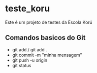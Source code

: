 # teste_koru

Este é um projeto de testes da Escola Korú

## Comandos basicos do Git
- git add <nome-arquivo> / git add .
- git commit -m "minha mensagem"
- git push -u origin <nome-branch>
- git status


